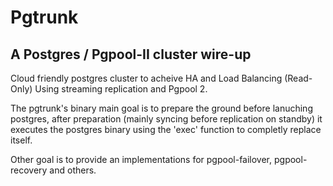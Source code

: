# Pgtrunk

## A Postgres / Pgpool-II cluster wire-up

Cloud friendly postgres cluster to acheive HA and Load Balancing (Read-Only)
Using streaming replication and Pgpool 2.

The pgtrunk's binary main goal is to prepare the ground before lanuching postgres,
after preparation (mainly syncing before replication on standby) it executes the postgres binary using the 'exec' function to completly replace itself.

Other goal is to provide an implementations for pgpool-failover, pgpool-recovery and others.
